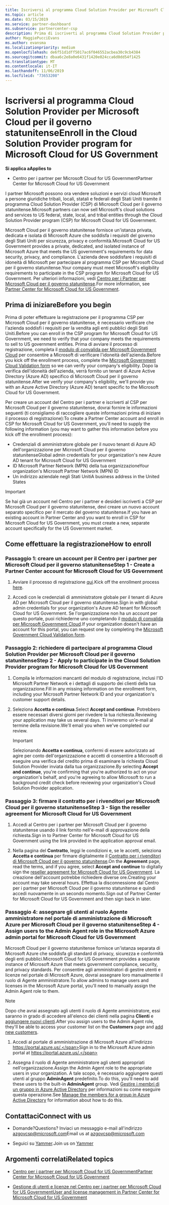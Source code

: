```yaml
---
title: Iscriversi al programma Cloud Solution Provider per Microsoft Cloud per il governo statunitense | Centro per i partner per Microsoft Cloud per il governo statunitense
ms.topic: article
ms.date: 03/15/2019
ms.service: partner-dashboard
ms.subservice: partnercenter-csp
description: Prima di iscriverti al programma Cloud Solution Provider per Microsoft Cloud per il governo statunitense, consulta queste informazioni sui requisiti del programma CSP.
author: MaggiePucciEvans
ms.author: evansma
ms.localizationpriority: medium
ms.openlocfilehash: de6f51d1dff5017ac6f046552acbea30c9cb4384
ms.sourcegitcommit: dbaa6c2e8a0e6431f1420e024cca6d0dd54f1425
ms.translationtype: MT
ms.contentlocale: it-IT
ms.lasthandoff: 11/06/2019
ms.locfileid: "73653208"
---
```

# <a name="enroll-in-the-cloud-solution-provider-program-for-microsoft-cloud-for-us-government"></a><span data-ttu-id="540c1-103">Iscriversi al programma Cloud Solution Provider per Microsoft Cloud per il governo statunitense</span><span class="sxs-lookup"><span data-stu-id="540c1-103">Enroll in the Cloud Solution Provider program for Microsoft Cloud for US Government</span></span>

<span data-ttu-id="540c1-104">**Si applica a**</span><span class="sxs-lookup"><span data-stu-id="540c1-104">**Applies to**</span></span>

-  <span data-ttu-id="540c1-105">Centro per i partner per Microsoft Cloud for US Government</span><span class="sxs-lookup"><span data-stu-id="540c1-105">Partner Center for Microsoft Cloud for US Government</span></span>

<span data-ttu-id="540c1-106">I partner Microsoft possono ora vendere soluzioni e servizi cloud Microsoft a persone giuridiche tribali, locali, statali e federali degli Stati Uniti tramite il programma Cloud Solution Provider (CSP) di Microsoft Cloud per il governo statunitense.</span><span class="sxs-lookup"><span data-stu-id="540c1-106">Microsoft partners can now sell Microsoft's cloud solutions and services to US federal, state, local, and tribal entities through the Cloud Solution Provider program (CSP) for Microsoft Cloud for US Government.</span></span> 

<span data-ttu-id="540c1-107">Microsoft Cloud per il governo statunitense fornisce un'istanza privata, dedicata e isolata di Microsoft Azure che soddisfa i requisiti del governo degli Stati Uniti per sicurezza, privacy e conformità.</span><span class="sxs-lookup"><span data-stu-id="540c1-107">Microsoft Cloud for US Government provides a private, dedicated, and isolated instance of Microsoft Azure that meets the US government's requirements for data security, privacy, and compliance.</span></span> <span data-ttu-id="540c1-108">L'azienda deve soddisfare i requisiti di idoneità di Microsoft per partecipare al programma CSP per Microsoft Cloud per il governo statunitense.</span><span class="sxs-lookup"><span data-stu-id="540c1-108">Your company must meet Microsoft's eligibility requirements to participate in the CSP program for Microsoft Cloud for US Government.</span></span> <span data-ttu-id="540c1-109">Per ulteriori informazioni, vedi [Centro per i Partner per Microsoft Cloud per il governo statunitense](partner-center-for-microsoft-us-govt-cloud.md).</span><span class="sxs-lookup"><span data-stu-id="540c1-109">For more information, see [Partner Center for Microsoft Cloud for US Government](partner-center-for-microsoft-us-govt-cloud.md).</span></span>

## <a name="before-you-begin"></a><span data-ttu-id="540c1-110">Prima di iniziare</span><span class="sxs-lookup"><span data-stu-id="540c1-110">Before you begin</span></span>

<span data-ttu-id="540c1-111">Prima di poter effettuare la registrazione per il programma CSP per Microsoft Cloud per il governo statunitense, è necessario verificare che l'azienda soddisfi i requisiti per la vendita agli enti pubblici degli Stati Uniti.</span><span class="sxs-lookup"><span data-stu-id="540c1-111">Before you can enroll in the CSP program for Microsoft Cloud for US Government, we need to verify that your company meets the requirements to sell to US government entities.</span></span> <span data-ttu-id="540c1-112">Prima di avviare il processo di registrazione, completa il [modulo di convalida per Microsoft Government Cloud](https://azuregov.microsoft.com/csp) per consentire a Microsoft di verificare l'idoneità dell'azienda.</span><span class="sxs-lookup"><span data-stu-id="540c1-112">Before you kick off the enrollment process, complete the [Microsoft Government Cloud Validation form](https://azuregov.microsoft.com/csp) so we can verify your company's eligibility.</span></span> <span data-ttu-id="540c1-113">Dopo la verifica dell'idoneità dell'azienda, verrà fornito un tenant di Azure Active Directory (Azure AD) specifico di Microsoft Cloud per il governo statunitense.</span><span class="sxs-lookup"><span data-stu-id="540c1-113">After we verify your company's eligibility, we'll provide you with an Azure Active Directory (Azure AD) tenant specific to the Microsoft Cloud for US Government.</span></span>  

<span data-ttu-id="540c1-114">Per creare un account del Centro per i partner e iscriverti al CSP per Microsoft Cloud per il governo statunitense, dovrai fornire le informazioni seguenti (ti consigliamo di raccogliere queste informazioni prima di iniziare il processo di registrazione):</span><span class="sxs-lookup"><span data-stu-id="540c1-114">To create a Partner Center account and enroll in CSP for Microsoft Cloud for US Government, you'll need to supply the following information (you may want to gather this information before you kick off the enrollment process):</span></span>

-  <span data-ttu-id="540c1-115">Credenziali di amministratore globale per il nuovo tenant di Azure AD dell'organizzazione per Microsoft Cloud per il governo statunitense</span><span class="sxs-lookup"><span data-stu-id="540c1-115">Global admin credentials for your organization's new Azure AD tenant for Microsoft Cloud for US Government</span></span>
-  <span data-ttu-id="540c1-116">ID Microsoft Partner Network (MPN) della tua organizzazione</span><span class="sxs-lookup"><span data-stu-id="540c1-116">Your organization's Microsoft Partner Network (MPN) ID</span></span> 
-  <span data-ttu-id="540c1-117">Un indirizzo aziendale negli Stati Uniti</span><span class="sxs-lookup"><span data-stu-id="540c1-117">A business address in the United States</span></span>

> [!IMPORTANT]  
> <span data-ttu-id="540c1-118">Se hai già un account nel Centro per i partner e desideri iscriverti a CSP per Microsoft Cloud per il governo statunitense, devi creare un nuovo account separato specifico per il mercato del governo statunitense.</span><span class="sxs-lookup"><span data-stu-id="540c1-118">If you have an existing account in Partner Center and you want to enroll in CSP for Microsoft Cloud for US Government, you must create a new, separate account specifically for the US Government market.</span></span>

## <a name="how-to-enroll"></a><span data-ttu-id="540c1-119">Come effettuare la registrazione</span><span class="sxs-lookup"><span data-stu-id="540c1-119">How to enroll</span></span> 

### <a name="step-1---create-a-partner-center-account-for-microsoft-cloud-for-us-government"></a><span data-ttu-id="540c1-120">Passaggio 1: creare un account per il Centro per i partner per Microsoft Cloud per il governo statunitense</span><span class="sxs-lookup"><span data-stu-id="540c1-120">Step 1 - Create a Partner Center account for Microsoft Cloud for US Government</span></span>

1.  <span data-ttu-id="540c1-121">Avviare il processo di registrazione [qui](https://partnercenter.microsoft.com/register/resellerusgjoinnow).</span><span class="sxs-lookup"><span data-stu-id="540c1-121">Kick off the enrollment process [here](https://partnercenter.microsoft.com/register/resellerusgjoinnow).</span></span> 

2.  <span data-ttu-id="540c1-122">Accedi con le credenziali di amministratore globale per il tenant di Azure AD per Microsoft Cloud per il governo statunitense.</span><span class="sxs-lookup"><span data-stu-id="540c1-122">Sign in with global admin credentials for your organization's Azure AD tenant for Microsoft Cloud for US Government.</span></span> <span data-ttu-id="540c1-123">Se l'organizzazione non ha un account per questo portale, puoi richiederne uno completando il [modulo di convalida per Microsoft Government Cloud](https://azuregov.microsoft.com/csp).</span><span class="sxs-lookup"><span data-stu-id="540c1-123">If your organization doesn't have an account for this portal, you can request one by completing the [Microsoft Government Cloud Validation form](https://azuregov.microsoft.com/csp).</span></span>


### <a name="step-2---apply-to-participate-in-the-cloud-solution-provider-program-for-microsoft-cloud-for-us-government"></a><span data-ttu-id="540c1-124">Passaggio 2: richiedere di partecipare al programma Cloud Solution Provider per Microsoft Cloud per il governo statunitense</span><span class="sxs-lookup"><span data-stu-id="540c1-124">Step 2 - Apply to participate in the Cloud Solution Provider program for Microsoft Cloud for US Government</span></span>

1.  <span data-ttu-id="540c1-125">Compila le informazioni mancanti del modulo di registrazione, inclusi l'ID Microsoft Partner Network e i dettagli di supporto dei clienti della tua organizzazione.</span><span class="sxs-lookup"><span data-stu-id="540c1-125">Fill in any missing information on the enrollment form, including your Microsoft Partner Network ID and your organization's customer support details.</span></span> 

2.  <span data-ttu-id="540c1-126">Seleziona **Accetta e continua**.</span><span class="sxs-lookup"><span data-stu-id="540c1-126">Select **Accept and continue**.</span></span> <span data-ttu-id="540c1-127">Potrebbero essere necessari diversi giorni per rivedere la tua richiesta.</span><span class="sxs-lookup"><span data-stu-id="540c1-127">Reviewing your application may take us several days.</span></span> <span data-ttu-id="540c1-128">Ti invieremo un'e-mail al termine della revisione.</span><span class="sxs-lookup"><span data-stu-id="540c1-128">We'll email you when we've completed our review.</span></span>

    > [!IMPORTANT]  
    > <span data-ttu-id="540c1-129">Selezionando **Accetta e continua**, confermi di essere autorizzato ad agire per conto dell'organizzazione e accetti di consentire a Microsoft di eseguire una verifica del credito prima di esaminare la richiesta Cloud Solution Provider inviata dalla tua organizzazione.</span><span class="sxs-lookup"><span data-stu-id="540c1-129">By selecting **Accept and continue**, you're confirming that you're authorized to act on your organization's behalf, and you're agreeing to allow Microsoft to run a background credit check before reviewing your organization's Cloud Solution Provider application.</span></span>


### <a name="step-3---sign-the-reseller-agreement-for-microsoft-cloud-for-us-government"></a><span data-ttu-id="540c1-130">Passaggio 3: firmare il contratto per i rivenditori per Microsoft Cloud per il governo statunitense</span><span class="sxs-lookup"><span data-stu-id="540c1-130">Step 3 - Sign the reseller agreement for Microsoft Cloud for US Government</span></span>

1. <span data-ttu-id="540c1-131">Accedi al Centro per i partner per Microsoft Cloud per il governo statunitense usando il link fornito nell'e-mail di approvazione della richiesta.</span><span class="sxs-lookup"><span data-stu-id="540c1-131">Sign in to Partner Center for Microsoft Cloud for US Government using the link provided in the application approval email.</span></span> 

2. <span data-ttu-id="540c1-132">Nella pagina del **Contratto**, leggi le condizioni e, se le accetti, seleziona **Accetta e continua** per firmare digitalmente il [Contratto per i rivenditori di Microsoft Cloud per il governo statunitense](https://go.microsoft.com/fwlink/p/?linkid=843364).</span><span class="sxs-lookup"><span data-stu-id="540c1-132">On the **Agreement** page, read the terms, and if you agree, select **Accept and continue** to digitally sign the [reseller agreement for Microsoft Cloud for US Government](https://go.microsoft.com/fwlink/p/?linkid=843364).</span></span> <span data-ttu-id="540c1-133">La creazione dell'account potrebbe richiedere diverse ore.</span><span class="sxs-lookup"><span data-stu-id="540c1-133">Creating your account may take several hours.</span></span> <span data-ttu-id="540c1-134">Effettua la disconnessione dal Centro per i partner per Microsoft Cloud per il governo statunitense e quindi accedi nuovamente in un secondo momento.</span><span class="sxs-lookup"><span data-stu-id="540c1-134">Sign out of Partner Center for Microsoft Cloud for US Government and then sign back in later.</span></span>


### <a name="step-4---assign-users-to-the-admin-agent-role-in-the-microsoft-azure-admin-portal-for-microsoft-cloud-for-us-government"></a><span data-ttu-id="540c1-135">Passaggio 4: assegnare gli utenti al ruolo Agente amministratore nel portale di amministrazione di Microsoft Azure per Microsoft Cloud per il governo statunitense</span><span class="sxs-lookup"><span data-stu-id="540c1-135">Step 4 - Assign users to the Admin Agent role in the Microsoft Azure admin portal for Microsoft Cloud for US Government</span></span>

<span data-ttu-id="540c1-136">Microsoft Cloud per il governo statunitense fornisce un'istanza separata di Microsoft Azure che soddisfa gli standard di privacy, sicurezza e conformità degli enti pubblici.</span><span class="sxs-lookup"><span data-stu-id="540c1-136">Microsoft Cloud for US Government provides a separate instance of Microsoft Azure that meets government compliance, security, and privacy standards.</span></span> <span data-ttu-id="540c1-137">Per consentire agli amministratori di gestire utenti e licenze nel portale di Microsoft Azure, dovrai assegnare loro manualmente il ruolo di Agente amministratore.</span><span class="sxs-lookup"><span data-stu-id="540c1-137">To allow admins to manage users and licenses in the Microsoft Azure portal, you'll need to manually assign the Admin Agent role to them.</span></span>

> [!NOTE]  
> <span data-ttu-id="540c1-138">Dopo che avrai assegnato agli utenti il ruolo di Agente amministratore, essi saranno in grado di accedere all'elenco dei clienti nella pagina **Clienti** e [aggiungere nuovi clienti](add-a-new-customer.md).</span><span class="sxs-lookup"><span data-stu-id="540c1-138">After you assign users to the Admin Agent role, they'll be able to access your customer list on the **Customers** page and [add new customers](add-a-new-customer.md).</span></span>   

1.  <span data-ttu-id="540c1-139">Accedi al portale di amministrazione di Microsoft Azure all'indirizzo https://portal.azure.us/.</span><span class="sxs-lookup"><span data-stu-id="540c1-139">Sign in to the Microsoft Azure admin portal at https://portal.azure.us/.</span></span>

2.  <span data-ttu-id="540c1-140">Assegna il ruolo di Agente amministratore agli utenti appropriati nell'organizzazione.</span><span class="sxs-lookup"><span data-stu-id="540c1-140">Assign the Admin Agent role to the appropriate users in your organization.</span></span> <span data-ttu-id="540c1-141">A tale scopo, è necessario aggiungere questi utenti al gruppo **AdminAgent** predefinito.</span><span class="sxs-lookup"><span data-stu-id="540c1-141">To do this, you'll need to add these users to the built-in **AdminAgent** group.</span></span> <span data-ttu-id="540c1-142">Vedi [Gestire i membri di un gruppo in Azure Active Directory](https://docs.microsoft.com/azure/active-directory/active-directory-groups-members-azure-portal) per informazioni su come eseguire questa operazione.</span><span class="sxs-lookup"><span data-stu-id="540c1-142">See [Manage the members for a group in Azure Active Directory](https://docs.microsoft.com/azure/active-directory/active-directory-groups-members-azure-portal) for information about how to do this.</span></span>
 
## <a name="connect-with-us"></a><span data-ttu-id="540c1-143">Contattaci</span><span class="sxs-lookup"><span data-stu-id="540c1-143">Connect with us</span></span>

- <span data-ttu-id="540c1-144">Domande?</span><span class="sxs-lookup"><span data-stu-id="540c1-144">Questions?</span></span> <span data-ttu-id="540c1-145">Inviaci un messaggio e-mail all'indirizzo azgovcsp@microsoft.com</span><span class="sxs-lookup"><span data-stu-id="540c1-145">Email us at azgovcsp@microsoft.com</span></span>

- <span data-ttu-id="540c1-146">Seguici su [Yammer](https://www.yammer.com/cloudpartnercommunity/#/threads/inGroup?type=in_group&feedId=11509777&view=all).</span><span class="sxs-lookup"><span data-stu-id="540c1-146">Join us on [Yammer](https://www.yammer.com/cloudpartnercommunity/#/threads/inGroup?type=in_group&feedId=11509777&view=all)</span></span> 

## <a name="related-topics"></a><span data-ttu-id="540c1-147">Argomenti correlati</span><span class="sxs-lookup"><span data-stu-id="540c1-147">Related topics</span></span>

-  [<span data-ttu-id="540c1-148">Centro per i partner per Microsoft Cloud for US Government</span><span class="sxs-lookup"><span data-stu-id="540c1-148">Partner Center for Microsoft Cloud for US Government</span></span>](partner-center-for-microsoft-us-govt-cloud.md)

-  [<span data-ttu-id="540c1-149">Gestione di utenti e licenze nel Centro per i partner per Microsoft Cloud for US Government</span><span class="sxs-lookup"><span data-stu-id="540c1-149">User and license management in Partner Center for Microsoft Cloud for US Government</span></span>](user-management-in-partner-center-for-microsoft-us-govt-cloud.md)


